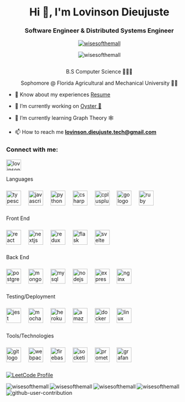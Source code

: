 <h1 align="center">Hi 👋, I'm Lovinson Dieujuste</h1>
<h3 align="center">Software Engineer & Distributed Systems Engineer</h3>



<p align="center"> <a href="https://github.com/ryo-ma/github-profile-trophy"><img src="https://github-profile-trophy.vercel.app/?username=wisesofthemall" alt="wisesofthemall" /></a> </p>
<p align="center"> <img src="https://komarev.com/ghpvc/?username=wisesofthemall&label=Profile%20views&color=0e75b6&style=for-the-badge" alt="wisesofthemall" /> </p>
<p align="center"> <a href="https://twitter.com/" target="blank"><img src="https://img.shields.io/twitter/follow/?logo=twitter&style=for-the-badge" alt="" /></a> </p>
<p align="center"> B.S Computer Science 👨🏿‍💻 </p>
<p align="center"> Sophomore @ Florida Agricultural and Mechanical University 🐍🧡 </p>

- 📄 Know about my experiences [Resume](https://lovinsonresume.web.app/Lovinson%20Resume.pdf)
  
- 🔭 I’m currently working on [Oyster 🦪](https://github.com/colorstackorg/oyster)

- 🌱 I’m currently learning Graph Theory 🕸️ 

- 📫 How to reach me **lovinson.dieujuste.tech@gmail.com**



<h3 align="left">Connect with me:</h3>
<p align="left">
<a href="https://linkedin.com/in/lovinson-dieujuste-231700222" target="blank"><img align="center" src="https://raw.githubusercontent.com/rahuldkjain/github-profile-readme-generator/master/src/images/icons/Social/linked-in-alt.svg" alt="lovinson-dieujuste-231700222" height="30" width="40" /></a>
</p>

<p align="left">Languages</p>

###

<div align="left">
  <img src="https://cdn.jsdelivr.net/gh/devicons/devicon/icons/typescript/typescript-original.svg" height="40" alt="typescript logo"  />
  <img width="12" />
  <img src="https://cdn.jsdelivr.net/gh/devicons/devicon/icons/javascript/javascript-original.svg" height="40" alt="javascript logo"  />
  <img width="12" />
  <img src="https://cdn.jsdelivr.net/gh/devicons/devicon/icons/python/python-original.svg" height="40" alt="python logo"  />
  <img width="12" />
  <img src="https://cdn.jsdelivr.net/gh/devicons/devicon/icons/csharp/csharp-original.svg" height="40" alt="csharp logo"  />
  <img width="12" />
  <img src="https://cdn.jsdelivr.net/gh/devicons/devicon/icons/cplusplus/cplusplus-original.svg" height="40" alt="cplusplus logo"  />
  <img width="12" />
  <img src="https://cdn.jsdelivr.net/gh/devicons/devicon/icons/go/go-original.svg" height="40" alt="go logo"  />
  <img width="12" />
  <img src="https://cdn.jsdelivr.net/gh/devicons/devicon/icons/ruby/ruby-original.svg" height="40" alt="ruby logo"  />
</div>

###

<p align="left">Front End</p>

###

<div align="left">
  <img src="https://cdn.jsdelivr.net/gh/devicons/devicon/icons/react/react-original.svg" height="40" alt="react logo"  />
  <img width="12" />
  <img src="https://cdn.jsdelivr.net/gh/devicons/devicon/icons/nextjs/nextjs-original.svg" height="40" alt="nextjs logo"  />
  <img width="12" />
  <img src="https://cdn.jsdelivr.net/gh/devicons/devicon/icons/redux/redux-original.svg" height="40" alt="redux logo"  />
  <img width="12" />
  <img src="https://cdn.jsdelivr.net/gh/devicons/devicon/icons/flask/flask-original.svg" height="40" alt="flask logo"  />
  <img width="12" />
  <img src="https://cdn.jsdelivr.net/gh/devicons/devicon/icons/svelte/svelte-original.svg" height="40" alt="svelte logo"  />
</div>

###

<p align="left">Back End</p>

###

<div align="left">
  <img src="https://cdn.jsdelivr.net/gh/devicons/devicon/icons/postgresql/postgresql-original.svg" height="40" alt="postgresql logo"  />
  <img width="12" />
  <img src="https://cdn.jsdelivr.net/gh/devicons/devicon/icons/mongodb/mongodb-original.svg" height="40" alt="mongodb logo"  />
  <img width="12" />
  <img src="https://cdn.jsdelivr.net/gh/devicons/devicon/icons/mysql/mysql-original.svg" height="40" alt="mysql logo"  />
  <img width="12" />
  <img src="https://cdn.jsdelivr.net/gh/devicons/devicon/icons/nodejs/nodejs-original.svg" height="40" alt="nodejs logo"  />
  <img width="12" />
  <img src="https://cdn.jsdelivr.net/gh/devicons/devicon/icons/express/express-original.svg" height="40" alt="express logo"  />
  <img width="12" />
  <img src="https://cdn.jsdelivr.net/gh/devicons/devicon/icons/nginx/nginx-original.svg" height="40" alt="nginx logo"  />
</div>

###

<p align="left">Testing/Deployment</p>

###

<div align="left">
  <img src="https://cdn.jsdelivr.net/gh/devicons/devicon/icons/jest/jest-plain.svg" height="40" alt="jest logo"  />
  <img width="12" />
  <img src="https://cdn.jsdelivr.net/gh/devicons/devicon/icons/mocha/mocha-plain.svg" height="40" alt="mocha logo"  />
  <img width="12" />
  <img src="https://cdn.jsdelivr.net/gh/devicons/devicon/icons/heroku/heroku-original.svg" height="40" alt="heroku logo"  />
  <img width="12" />
  <img src="https://cdn.jsdelivr.net/gh/devicons/devicon/icons/amazonwebservices/amazonwebservices-line-wordmark.svg" height="40" alt="amazonwebservices logo"  />
  <img width="12" />
  <img src="https://cdn.jsdelivr.net/gh/devicons/devicon/icons/docker/docker-original.svg" height="40" alt="docker logo"  />
  <img width="12" />
  <img src="https://cdn.jsdelivr.net/gh/devicons/devicon/icons/linux/linux-original.svg" height="40" alt="linux logo"  />
</div>

###

<p align="left">Tools/Technologies</p>

###

<div align="left">
  <img src="https://cdn.jsdelivr.net/gh/devicons/devicon/icons/git/git-original.svg" height="40" alt="git logo"  />
  <img width="12" />
  <img src="https://cdn.jsdelivr.net/gh/devicons/devicon/icons/webpack/webpack-original.svg" height="40" alt="webpack logo"  />
  <img width="12" />
  <img src="https://cdn.jsdelivr.net/gh/devicons/devicon/icons/firebase/firebase-plain.svg" height="40" alt="firebase logo"  />
  <img width="12" />
  <img src="https://cdn.jsdelivr.net/gh/devicons/devicon/icons/socketio/socketio-original.svg" height="40" alt="socketio logo"  />
  <img width="12" />
  <img src="https://cdn.jsdelivr.net/gh/devicons/devicon/icons/prometheus/prometheus-original.svg" height="40" alt="prometheus logo"  />
  <img width="12" />
  <img src="https://cdn.jsdelivr.net/gh/devicons/devicon/icons/grafana/grafana-original.svg" height="40" alt="grafana logo"  />
</div>

###

 <a href="https://leetcode.com/u/LovinsonDieujuste/" target="_blank">
  <img
    src="https://leetcard.jacoblin.cool/LovinsonDieujuste?theme=dark&font=Acme&ext=contest"
    alt="LeetCode Profile"
  />
</a>


  <p><img align="left" src="https://github-readme-stats.vercel.app/api?username=Wisesofthemall&theme=github_dark&hide_border=false&include_all_commits=true&count_private=true&show_icons=true" alt="wisesofthemall" /></p>
    <p><img align="left" src="https://github-readme-streak-stats.herokuapp.com/?user=Wisesofthemall&theme=holi-theme&hide_border=false" alt="wisesofthemall" /></p>
    <p><img align="left" src="https://github-readme-stats.vercel.app/api/top-langs/?username=Wisesofthemall&theme=github_dark&hide_border=false&include_all_commits=true&count_private=false&layout=compact" alt="wisesofthemall" /></p>
     <p><img align="left" src="https://github-readme-activity-graph.vercel.app/graph?username=Wisesofthemall&theme=react-dark" alt="wisesofthemall" /></p>

  

  </div>

![github-user-contribution](https://github.com/user-attachments/assets/0c3f5997-39bf-4428-bcd3-9162deab83e5)
<svg viewBox="-16 -32 880 192" width="880" height="192" xmlns="http://www.w3.org/2000/svg">

